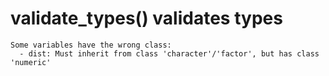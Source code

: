 # validate_types() validates types

    Some variables have the wrong class:
      - dist: Must inherit from class 'character'/'factor', but has class 'numeric'
    

